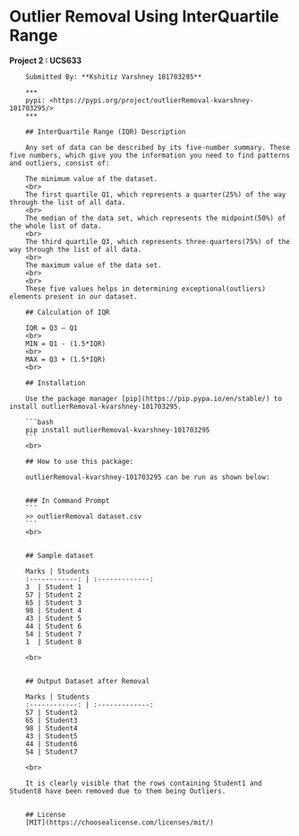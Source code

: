 # Outlier Removal Using InterQuartile Range        
        

 **Project 2 : UCS633**
        
        
        Submitted By: **Kshitiz Varshney 101703295**
        
        ***
        pypi: <https://pypi.org/project/outlierRemoval-kvarshney-101703295/>
        ***
        
        ## InterQuartile Range (IQR) Description
        
        Any set of data can be described by its five-number summary. These five numbers, which give you the information you need to find patterns and outliers, consist of:
        
        The minimum value of the dataset.
        <br>
        The first quartile Q1, which represents a quarter(25%) of the way through the list of all data.
        <br>
        The median of the data set, which represents the midpoint(50%) of the whole list of data.
        <br>
        The third quartile Q3, which represents three-quarters(75%) of the way through the list of all data.
        <br>
        The maximum value of the data set.
        <br>
        <br>
        These five values helps in determining exceptional(outliers) elements present in our dataset.
        
        ## Calculation of IQR
        
        IQR = Q3 – Q1
        <br>
        MIN = Q1 - (1.5*IQR)
        <br>
        MAX = Q3 + (1.5*IQR)
        <br>
        
        ## Installation
        
        Use the package manager [pip](https://pip.pypa.io/en/stable/) to install outlierRemoval-kvarshney-101703295.
        
        ```bash
        pip install outlierRemoval-kvarshney-101703295
        ```
        <br>
        
        ## How to use this package:
        
        outlierRemoval-kvarshney-101703295 can be run as shown below:
        
        
        ### In Command Prompt
        ```
        >> outlierRemoval dataset.csv
        ```
        <br>
        
        
        ## Sample dataset
        
        Marks | Students 
        :------------: | :-------------:
        3  | Student 1
        57 | Student 2
        65 | Student 3
        98 | Student 4
        43 | Student 5
        44 | Student 6
        54 | Student 7
        1  | Student 8
        
        <br>
        
        
        ## Output Dataset after Removal
        
        Marks | Students 
        :------------: | :-------------:
        57 | Student2
        65 | Student3
        98 | Student4
        43 | Student5
        44 | Student6
        54 | Student7
        
        <br>
        
        It is clearly visible that the rows containing Student1 and Student8 have been removed due to them being Outliers.
        
        
        ## License
        [MIT](https://choosealicense.com/licenses/mit/)